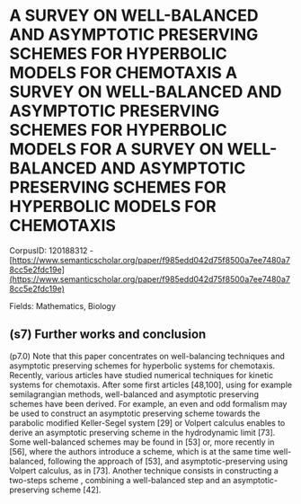 # A SURVEY ON WELL-BALANCED AND ASYMPTOTIC PRESERVING SCHEMES FOR HYPERBOLIC MODELS FOR CHEMOTAXIS A SURVEY ON WELL-BALANCED AND ASYMPTOTIC PRESERVING SCHEMES FOR HYPERBOLIC MODELS FOR A SURVEY ON WELL-BALANCED AND ASYMPTOTIC PRESERVING SCHEMES FOR HYPERBOLIC MODELS FOR CHEMOTAXIS

CorpusID: 120188312 - [https://www.semanticscholar.org/paper/f985edd042d75f8500a7ee7480a78cc5e2fdc19e](https://www.semanticscholar.org/paper/f985edd042d75f8500a7ee7480a78cc5e2fdc19e)

Fields: Mathematics, Biology

## (s7) Further works and conclusion
(p7.0) Note that this paper concentrates on well-balancing techniques and asymptotic preserving schemes for hyperbolic systems for chemotaxis. Recently, various articles have studied numerical techniques for kinetic systems for chemotaxis. After some first articles [48,100], using for example semilagrangian methods, well-balanced and asymptotic preserving schemes have been derived. For example, an even and odd formalism may be used to construct an asymptotic preserving scheme towards the parabolic modified Keller-Segel system [29] or Volpert calculus enables to derive an asymptotic preserving scheme in the hydrodynamic limit [73]. Some well-balanced schemes may be found in [53] or, more recently in [56], where the authors introduce a scheme, which is at the same time well-balanced, following the approach of [53], and asymptotic-preserving using Volpert calculus, as in [73]. Another technique consists in constructing a two-steps scheme , combining a well-balanced step and an asymptotic-preserving scheme [42].
